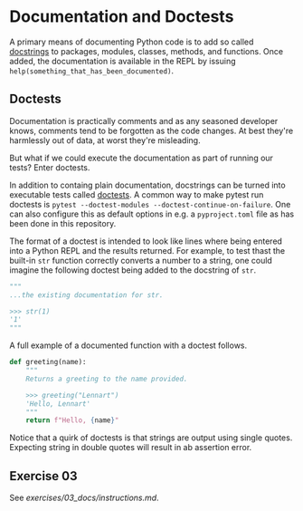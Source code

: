 # Documentation and Doctests

A primary means of documenting Python code is to add so called [docstrings](https://peps.python.org/pep-0257/#what-is-a-docstring) to packages, modules, classes, methods, and functions. Once added, the documentation is available in the REPL by issuing `help(something_that_has_been_documented)`. 

## Doctests

Documentation is practically comments and as any seasoned developer knows, comments tend to be forgotten as the code changes. At best they're harmlessly out of data, at worst they're misleading.

But what if we could execute the documentation as part of running our tests? Enter doctests. 

In addition to containg plain documentation, docstrings can be turned into executable tests called [doctests](https://docs.pytest.org/en/stable/how-to/doctest.html). A common way to make pytest run doctests is `pytest --doctest-modules --doctest-continue-on-failure`. One can also configure this as default options in e.g. a `pyproject.toml` file as has been done in this repository.

The format of a doctest is intended to look like lines where being entered into a Python REPL and the results returned. For example, to test thast the built-in `str` function correctly converts a number to a string, one could imagine the following doctest being added to the docstring of `str`.

```python
"""
...the existing documentation for str.

>>> str(1)
'1'
"""
```

A full example of a documented function with a doctest follows.

```python
def greeting(name):
    """
    Returns a greeting to the name provided.

    >>> greeting("Lennart")
    'Hello, Lennart'
    """
    return f"Hello, {name}"
```

Notice that a quirk of doctests is that strings are output using single quotes. Expecting string in double quotes will result in ab assertion error.

## Exercise 03

See _exercises/03_docs/instructions.md_.
